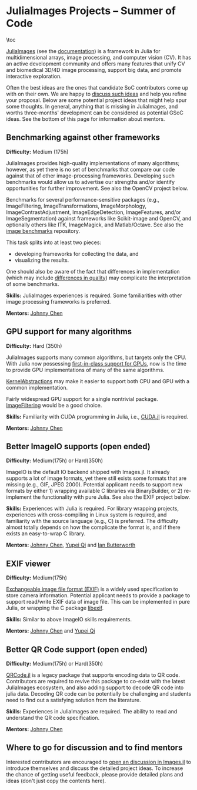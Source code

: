 
# JuliaImages Projects – Summer of Code

\toc

[JuliaImages](https://github.com/JuliaImages) (see the [documentation](https://juliaimages.github.io)) is a framework in Julia for multidimensional arrays, image processing, and computer vision (CV). It has an active development community and offers many features that unify CV and biomedical 3D/4D image processing, support big data, and promote interactive exploration.

Often the best ideas are the ones that candidate SoC contributors come up with on their own. We are happy to [discuss such ideas](https://github.com/JuliaImages/Images.jl/discussions/new?category=jsoc) and help you refine your proposal.  Below are some potential project ideas that might help spur some thoughts. In general, anything that is missing in JuliaImages, and worths three-months' development can be considered as potential GSoC ideas. See the bottom of this page for information about mentors.

## Benchmarking against other frameworks

**Difficulty:** Medium (175h)

JuliaImages provides high-quality implementations of many algorithms; however, as yet there is no set of benchmarks that compare our code against that of other image-processing frameworks.  Developing such benchmarks would allow us to advertise our strengths and/or identify opportunities for further improvement.  See also the OpenCV project below.

Benchmarks for several performance-sensitive packages (e.g., ImageFiltering, ImageTransformations, ImageMorphology, ImageContrastAdjustment, ImageEdgeDetection, ImageFeatures, and/or ImageSegmentation) against frameworks like Scikit-image and OpenCV, and optionally others like ITK, ImageMagick, and Matlab/Octave. See also the [image benchmarks](https://github.com/JuliaImages/image_benchmarks) repository.

This task splits into at least two pieces:

- developing frameworks for collecting the data, and
- visualizing the results.

One should also be aware of the fact that differences in implementation (which may include [differences in quality](https://github.com/JuliaImages/Images.jl/pull/855)) may complicate the interpretation of some benchmarks.

**Skills:** JuliaImages experiences is required. Some familiarities with other image processing frameworks is preferred.

**Mentors:** [Johnny Chen](https://github.com/johnnychen94)

## GPU support for many algorithms

**Difficulty:** Hard (350h)

JuliaImages supports many common algorithms, but targets only the CPU. With Julia now possessing [first-in-class support for GPUs](https://github.com/JuliaGPU), now is the time to provide GPU implementations of many of the same algorithms.

[KernelAbstractions](https://github.com/JuliaGPU/KernelAbstractions.jl) may make it easier to support both CPU and GPU with a common implementation.

Fairly widespread GPU support for a single nontrivial package. [ImageFiltering](https://github.com/JuliaImages/ImageFiltering.jl) would be a good choice.

**Skills:** Familiarity with CUDA programming in Julia, i.e., [CUDA.jl](https://github.com/JuliaGPU/CUDA.jl) is required.

**Mentors:** [Johnny Chen](https://github.com/johnnychen94)

## Better ImageIO supports (open ended)

**Difficulty:** Medium(175h) or Hard(350h)

ImageIO is the default IO backend shipped with Images.jl. It already supports a lot of image formats, yet there still exists
some formats that are missing (e.g., GIF, JPEG 2000). Potential applicant needs to support new formats by either 1) wrapping available C libraries via
BinaryBuilder, or 2) re-implement the functionality with pure Julia. See also the EXIF project below.

**Skills:** Experiences with Julia is required. For library wrapping projects, experiences with cross-compiling in Linux system is required, and familiarity with the source language (e.g., C) is preferred. The difficulty almost totally depends on how the complicate the format is, and if there exists an easy-to-wrap C library.

**Mentors:** [Johnny Chen](https://github.com/johnnychen94), [Yupei Qi](https://github.com/Gnimuc) and [Ian Butterworth](https://github.com/IanButterworth)

## EXIF viewer

**Difficulty:** Medium(175h)

[Exchangeable image file format (EXIF)](https://en.wikipedia.org/wiki/Exif) is a widely used specification to store
camera information. Potential applicant needs to provide a package to support read/write EXIF data of image file.
This can be implemented in pure Julia, or wrapping the C package [libexif](https://github.com/libexif/libexif).

**Skills:** Similar to above ImageIO skills requirements.

**Mentors:** [Johnny Chen](https://github.com/johnnychen94) and [Yupei Qi](https://github.com/Gnimuc)

## Better QR Code support (open ended)

**Difficulty:** Medium(175h) or Hard(350h)

[QRCode.jl](https://github.com/jiegillet/QRCode.jl) is a legacy package that supports encoding data to QR code. Contributors are required
to revive this package to co-exist with the latest JuliaImages ecosystem, and also adding support to decode QR code into julia data. Decoding QR code can be potentially be challenging and students need to find out a satisfying solution from the literature.

**Skills:** Experiences in JuliaImages are required. The ability to read and understand the QR code specification.

**Mentors:** [Johnny Chen](https://github.com/johnnychen94)

## Where to go for discussion and to find mentors

Interested contributors are encouraged to [open an discussion in Images.jl](https://github.com/JuliaImages/Images.jl/discussions/new) to
introduce themselves and discuss the detailed project ideas. To increase the chance of getting useful feedback, please provide detailed
plans and ideas (don't just copy the contents here).
